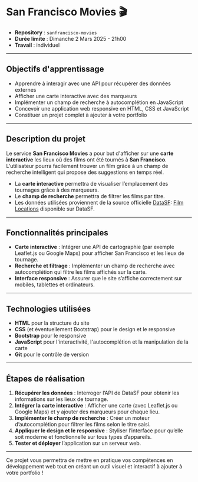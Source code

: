 # San Francisco Movies 🎬

- **Repository** : `sanfrancisco-movies`
- **Durée limite** : Dimanche 2 Mars 2025 - 21h00
- **Travail** : individuel

---

## Objectifs d'apprentissage

- Apprendre à interagir avec une API pour récupérer des données externes
- Afficher une carte interactive avec des marqueurs
- Implémenter un champ de recherche à autocomplétion en JavaScript
- Concevoir une application web responsive en HTML, CSS et JavaScript
- Constituer un projet complet à ajouter à votre portfolio

---

## Description du projet

Le service **San Francisco Movies** a pour but d'afficher sur une **carte interactive** les lieux où des films ont été tournés à **San Francisco**. L'utilisateur pourra facilement trouver un film grâce à un champ de recherche intelligent qui propose des suggestions en temps réel.

- La **carte interactive** permettra de visualiser l’emplacement des tournages grâce à des marqueurs.
- Le **champ de recherche** permettra de filtrer les films par titre.
- Les données utilisées proviennent de la source officielle [DataSF](http://www.datasf.org/): [Film Locations](https://data.sfgov.org/Arts-Culture-and-Recreation-/Film-Locations-in-San-Francisco/yitu-d5am) disponible sur DataSF.

---

## Fonctionnalités principales

- **Carte interactive** : Intégrer une API de cartographie (par exemple Leaflet.js ou Google Maps) pour afficher San Francisco et les lieux de tournage.
- **Recherche et filtrage** : Implémenter un champ de recherche avec autocomplétion qui filtre les films affichés sur la carte.
- **Interface responsive** : Assurer que le site s’affiche correctement sur mobiles, tablettes et ordinateurs.

---

## Technologies utilisées

- **HTML** pour la structure du site
- **CSS** (et éventuellement Bootstrap) pour le design et le responsive
- **Bootstrap** pour le responsive
- **JavaScript** pour l'interactivité, l'autocomplétion et la manipulation de la carte
- **Git** pour le contrôle de version

---

## Étapes de réalisation

1. **Récupérer les données** : Interroger l’API de DataSF pour obtenir les informations sur les lieux de tournage.
2. **Intégrer la carte interactive** : Afficher une carte (avec Leaflet.js ou Google Maps) et y ajouter des marqueurs pour chaque lieu.
3. **Implémenter le champ de recherche** : Créer un moteur d’autocomplétion pour filtrer les films selon le titre saisi.
4. **Appliquer le design et le responsive** : Styliser l’interface pour qu’elle soit moderne et fonctionnelle sur tous types d’appareils.
5. **Tester et déployer** l’application sur un serveur web.

---

Ce projet vous permettra de mettre en pratique vos compétences en développement web tout en créant un outil visuel et interactif à ajouter à votre portfolio !